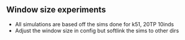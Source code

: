 ## Window size experiments

- All simulations are based off the sims done for k51, 20TP 10inds
- Adjust the window size in config but softlink the sims to other dirs
